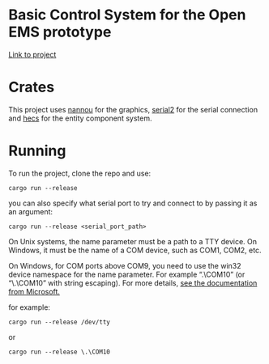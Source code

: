 # Basic Control System for the Open EMS prototype

[Link to project](https://github.com/cfoge/OPEN_SPECTRE-
)

# Crates
This project uses [nannou](https://crates.io/crates/nannou) for the graphics, [serial2](https://crates.io/crates/serial2) for the serial connection and [hecs](https://crates.io/crates/hecs) for the entity component system.
# Running
To run the project, clone the repo and use:

`cargo run --release`

you can also specify what serial port to try and connect to by passing it as an argument:

`cargo run --release <serial_port_path>`

On Unix systems, the name parameter must be a path to a TTY device. On Windows, it must be the name of a COM device, such as COM1, COM2, etc.

On Windows, for COM ports above COM9, you need to use the win32 device namespace for the name parameter. For example “\.\COM10” (or “\\.\COM10” with string escaping). For more details, [see the documentation from Microsoft.](https://learn.microsoft.com/en-us/windows/win32/fileio/naming-a-file?redirectedfrom=MSDN#win32-device-namespaces)





for example:

`cargo run --release /dev/tty`

or

`cargo run --release \.\COM10`



